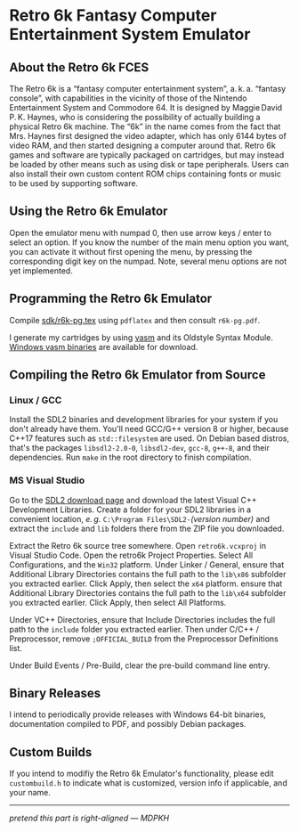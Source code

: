 # Retro 6k Fantasy Computer Entertainment System Emulator

## About the Retro 6k FCES

The Retro 6k is a “fantasy computer entertainment system”, a. k. a. “fantasy console”, with capabilities in the vicinity of those of the Nintendo Entertainment System and Commodore 64. It is designed by Maggie David P. K. Haynes, who is considering the possibility of actually building a physical Retro 6k machine. The “6k” in the name comes from the fact that Mrs. Haynes first designed the video adapter, which has only 6144 bytes of video RAM, and then started designing a computer around that. Retro 6k games and software are typically packaged on cartridges, but may instead be loaded by other means such as using disk or tape peripherals. Users can also install their own custom content ROM chips containing fonts or music to be used by supporting software.

## Using the Retro 6k Emulator

Open the emulator menu with numpad 0, then use arrow keys / enter to select an option. If you know the number of the main menu option you want, you can activate it without first opening the menu, by pressing the corresponding digit key on the numpad. Note, several menu options are not yet implemented.

## Programming the Retro 6k Emulator

Compile [sdk/r6k-pg.tex](sdk/r6k-pg.tex) using `pdflatex` and then consult `r6k-pg.pdf`.

I generate my cartridges by using [vasm](http://sun.hasenbraten.de/vasm/index.php?view=main) and its Oldstyle Syntax Module. [Windows vasm binaries](https://www.chibiakumas.com/z80/vasm.php) are available for download.

## Compiling the Retro 6k Emulator from Source

### Linux / GCC

Install the SDL2 binaries and development libraries for your system if you don't already have them.  You'll need GCC/G++ version 8 or higher, because C++17 features such as `std::filesystem` are used. On Debian based distros, that's the packages `libsdl2-2.0-0`, `libsdl2-dev`, `gcc-8`, `g++-8`, and their dependencies. Run `make` in the root directory to finish compilation.

### MS Visual Studio

Go to the [SDL2 download page](http://www.libsdl.org/download-2.0.php) and download the latest Visual C++ Development Libraries. Create a folder for your SDL2 libraries in a convenient location, *e. g.* `C:\Program Files\SDL2-`*(version number)* and extract the `include` and `lib` folders there from the ZIP file you downloaded.  

Extract the Retro 6k source tree somewhere. Open `retro6k.vcxproj` in Visual Studio Code. Open the retro6k Project Properties. Select All Configurations, and the `Win32` platform. Under Linker / General, ensure that Additional Library Directories contains the full path to the `lib\x86` subfolder you extracted earlier. Click Apply, then select the `x64` platform. ensure that Additional Library Directories contains the full path to the `lib\x64` subfolder you extracted earlier. Click Apply, then select All Platforms.

Under VC++ Directories, ensure that Include Directories includes the full path to the `include` folder you extracted earlier. Then under C/C++ / Preprocessor, remove `;OFFICIAL_BUILD` from the Preprocessor Definitions list.

Under Build Events / Pre-Build, clear the pre-build command line entry.

## Binary Releases

I intend to periodically provide releases with Windows 64-bit binaries, documentation compiled to PDF, and possibly Debian packages.

## Custom Builds

If you intend to modifiy the Retro 6k Emulator's functionality, please edit `custombuild.h` to indicate what is customized, version info if applicable, and your name.

---

*pretend this part is right-aligned — MDPKH*
